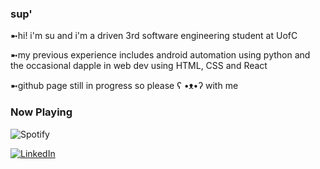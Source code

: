 ###  sup'

<!--
**suxxmjz/suxxmjz** is a ✨ _special_ ✨ repository because its `README.md` (this file) appears on your GitHub profile.

Here are some ideas to get you started:

- 🔭 I’m currently working on ...
- 🌱 I’m currently learning ...
- 👯 I’m looking to collaborate on ...
- 🤔 I’m looking for help with ...
- 💬 Ask me about ...
- 📫 How to reach me: ...
- 😄 Pronouns: ...
- ⚡ Fun fact: ...
-->

➼hi! i'm su and i'm a driven 3rd software engineering student at UofC

➼my previous experience includes android automation using python and the occasional dapple in web dev using HTML, CSS and React

➼github page still in progress so please ʕ •ᴥ•ʔ with me


### Now Playing
![Spotify](https://suxxmjz.vercel.app/api/spotify)

[![LinkedIn](https://img.shields.io/badge/linkedin-%230077B5.svg?style=for-the-badge&logo=linkedin&logoColor=white)](https://www.linkedin.com/in/sukritisharma02/)

